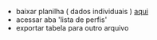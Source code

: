 - baixar planilha ( dados individuais ) [aqui](https://discordapp.com/channels/1122159403387322381/1122159404695953411/1244977454775275571)
- acessar aba 'lista de perfis'
- exportar tabela para outro arquivo